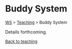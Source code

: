 # Buddy System

<font size = "2">[WS](https://waqarsaleem.github.io/) > [Teaching](./) > Buddy System</font>

Details forthcoming.

<font size = "2">[Back to teaching](./)</font>
